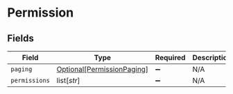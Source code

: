 # Permission


## Fields

| Field                                                                 | Type                                                                  | Required                                                              | Description                                                           | Example                                                               |
| --------------------------------------------------------------------- | --------------------------------------------------------------------- | --------------------------------------------------------------------- | --------------------------------------------------------------------- | --------------------------------------------------------------------- |
| `paging`                                                              | [Optional[PermissionPaging]](../../models/shared/permissionpaging.md) | :heavy_minus_sign:                                                    | N/A                                                                   |                                                                       |
| `permissions`                                                         | list[*str*]                                                           | :heavy_minus_sign:                                                    | N/A                                                                   | read_vehicle_info                                                     |